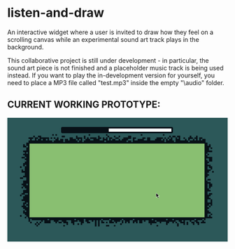 # listen-and-draw

An interactive widget where a user is invited to draw how they feel on a scrolling canvas while an experimental sound art track plays in the background.

This collaborative project is still under development - in particular, the sound art piece is not finished and a placeholder music track is being used instead. If you want to play the in-development version for yourself, you need to place a MP3 file called "test.mp3" inside the empty "\audio" folder.

CURRENT WORKING PROTOTYPE:
--------------
![Current Prototype](UItest.gif)
